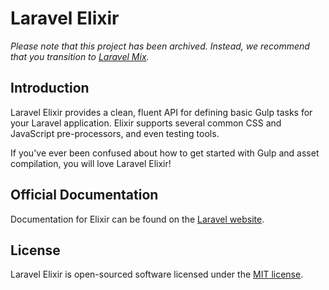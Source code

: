 # Laravel Elixir

*Please note that this project has been archived. Instead, we recommend that you transition to [Laravel Mix](https://github.com/jeffreyway/laravel-mix).*

## Introduction

Laravel Elixir provides a clean, fluent API for defining basic Gulp tasks for your Laravel application. Elixir supports several common CSS and JavaScript pre-processors, and even testing tools.

If you've ever been confused about how to get started with Gulp and asset compilation, you will love Laravel Elixir!

## Official Documentation

Documentation for Elixir can be found on the [Laravel website](http://laravel.com/docs/5.3/elixir).

## License

Laravel Elixir is open-sourced software licensed under the [MIT license](http://opensource.org/licenses/MIT).
